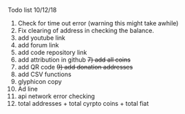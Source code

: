 Todo list 10/12/18

1) Check for time out error (warning this might take awhile)
2) Fix clearing of address in checking the balance. 
3) add youtube link
4) add forum link
5) add code repository link
6) add attribution in github
~~7) add all coins~~
8) add QR code
~~9) add donation addresses~~
10) add CSV functions
11) glyphicon copy
12) Ad line
13) api network error checking
14) total addresses + total cyrpto coins + total fiat

